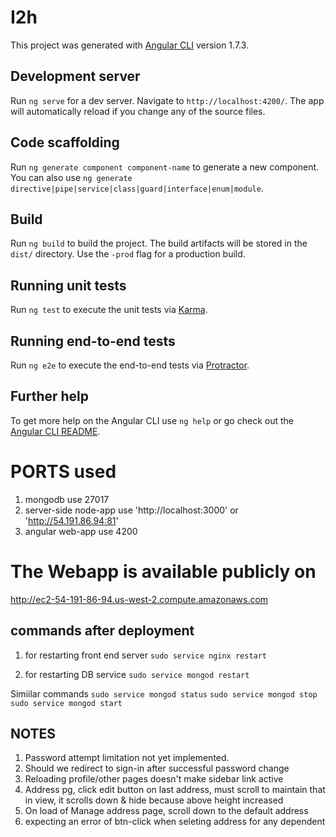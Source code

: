 # I2h

This project was generated with [Angular CLI](https://github.com/angular/angular-cli) version 1.7.3.

## Development server

Run `ng serve` for a dev server. Navigate to `http://localhost:4200/`. The app will automatically reload if you change any of the source files.

## Code scaffolding

Run `ng generate component component-name` to generate a new component. You can also use `ng generate directive|pipe|service|class|guard|interface|enum|module`.

## Build

Run `ng build` to build the project. The build artifacts will be stored in the `dist/` directory. Use the `-prod` flag for a production build.

## Running unit tests

Run `ng test` to execute the unit tests via [Karma](https://karma-runner.github.io).

## Running end-to-end tests

Run `ng e2e` to execute the end-to-end tests via [Protractor](http://www.protractortest.org/).

## Further help

To get more help on the Angular CLI use `ng help` or go check out the [Angular CLI README](https://github.com/angular/angular-cli/blob/master/README.md).


# PORTS used
1. mongodb use 27017
2. server-side node-app use 
  'http://localhost:3000' or
  'http://54.191.86.94:81'
3. angular web-app use 4200


# The Webapp is available publicly on 
http://ec2-54-191-86-94.us-west-2.compute.amazonaws.com

## commands after deployment
1. for restarting front end server
`sudo service nginx restart`

2. for restarting DB service
`sudo service mongod restart`

Simiilar commands
`sudo service mongod status`
`sudo service mongod stop`
`sudo service mongod start`



## NOTES
1. Password attempt limitation not yet implemented.
2. Should we redirect to sign-in after successful password change
3. Reloading profile/other pages doesn't make sidebar link active
4. Address pg, click edit button on last address, must scroll to maintain that in view, it scrolls down & hide because above height increased 
5. On load of Manage address page, scroll down to the default address
6. expecting an error of btn-click when seleting address for any dependent